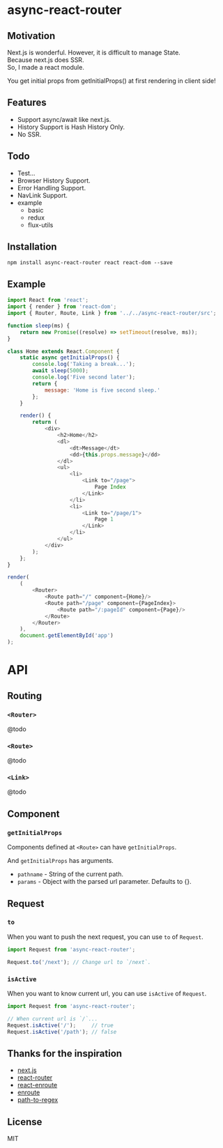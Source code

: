 # async-react-router

## Motivation
Next.js is wonderful. However, it is difficult to manage State.   
Because next.js does SSR.  
So, I made a react module.

You get initial props from getInitialProps() at first rendering in client side!

## Features
+ Support async/await like next.js.
+ History Support is Hash History Only.
+ No SSR.

## Todo
+ Test...
+ Browser History Support.
+ Error Handling Support.
+ NavLink Support.
+ example
    + basic
    + redux
    + flux-utils

## Installation

```
npm install async-react-router react react-dom --save
```

## Example
```javascript
import React from 'react';
import { render } from 'react-dom';
import { Router, Route, Link } from '../../async-react-router/src';

function sleep(ms) {
    return new Promise((resolve) => setTimeout(resolve, ms));
}

class Home extends React.Component {
    static async getInitialProps() {
        console.log('Taking a break...');
        await sleep(5000);
        console.log('Five second later');
        return {
            message: 'Home is five second sleep.'
        };
    }

    render() {
        return (
            <div>
                <h2>Home</h2>
                <dl>
                    <dt>Message</dt>
                    <dd>{this.props.message}</dd>
                </dl>
                <ul>
                    <li>
                        <Link to="/page">
                            Page Index
                        </Link>
                    </li>
                    <li>
                        <Link to="/page/1">
                            Page 1
                        </Link>
                    </li>
                </ul>
            </div>
        );
    };
}

render(
    (
        <Router>
            <Route path="/" component={Home}/>
            <Route path="/page" component={PageIndex}>
                <Route path="/:pageId" component={Page}/>
            </Route>
        </Router>
    ),
    document.getElementById('app')
);
```

# API
## Routing
### `<Router>`

@todo

### `<Route>`

@todo

### `<Link>`

@todo

## Component
### `getInitialProps`

Components defined at `<Route>` can have `getInitialProps`.

And `getInitialProps` has arguments.

+ `pathname` - String of the current path.
+ `params` - Object with the parsed url parameter. Defaults to {}.

## Request
### `to`

When you want to push the next request, you can use `to` of `Request`.

```javascript
import Request from 'async-react-router';

Request.to('/next'); // Change url to `/next`.
```

### `isActive`

When you want to know current url, you can use `isActive` of `Request`.

```javascript
import Request from 'async-react-router';

// When current url is `/`...
Request.isActive('/');     // true
Request.isActive('/path'); // false
```

## Thanks for the inspiration
+ [next.js](https://github.com/zeit/next.js/)
+ [react-router](https://github.com/ReactTraining/react-router)
+ [react-enroute](https://github.com/tj/react-enroute)
+ [enroute](https://github.com/lapwinglabs/enroute)
+ [path-to-regex](https://github.com/pillarjs/path-to-regexp)

## License

MIT